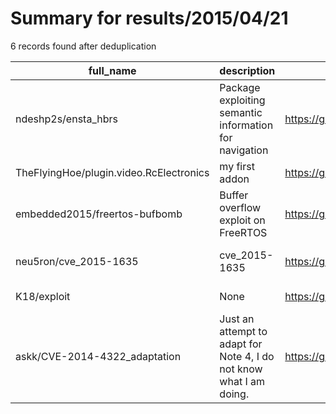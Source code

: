 
# Summary for results/2015/04/21
    
6 records found after deduplication

| full_name | description | html_url | matched_list | matched_count | pushed_at | size | stargazers_count | language | forks_count | vul_ids |
|-----------------------------------------|---------------------------------------------------------------------|------------------------------------------------------------|----------------|-----------------|---------------------------|--------|--------------------|------------|---------------|-------------------|
| ndeshp2s/ensta_hbrs | Package exploiting semantic information for navigation | https://github.com/ndeshp2s/ensta_hbrs | ['exploit'] | 1 | 2015-04-21 17:12:58+00:00 | 458235 | 1 | C++ | 1 | [] |
| TheFlyingHoe/plugin.video.RcElectronics | my first addon | https://github.com/TheFlyingHoe/plugin.video.RcElectronics | ['rce'] | 1 | 2015-04-21 02:00:45+00:00 | 224 | 0 | Python | 0 | [] |
| embedded2015/freertos-bufbomb | Buffer overflow exploit on FreeRTOS | https://github.com/embedded2015/freertos-bufbomb | ['exploit'] | 1 | 2015-04-21 12:42:43+00:00 | 1180 | 7 | C | 2 | [] |
| neu5ron/cve_2015-1635 | cve_2015-1635 | https://github.com/neu5ron/cve_2015-1635 | ['cve-2'] | 1 | 2015-04-21 17:28:28+00:00 | 116 | 1 | | 1 | ['CVE-2015-1635'] |
| K18/exploit | None | https://github.com/K18/exploit | ['exploit'] | 1 | 2015-04-21 19:57:09+00:00 | 0 | 0 | | 0 | [] |
| askk/CVE-2014-4322_adaptation | Just an attempt to adapt for Note 4, I do not know what I am doing. | https://github.com/askk/CVE-2014-4322_adaptation | ['cve-2'] | 1 | 2015-04-21 20:07:22+00:00 | 764 | 0 | Smali | 1 | ['CVE-2014-4322'] |
